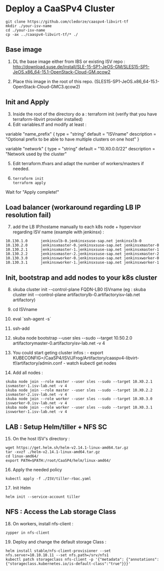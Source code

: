 # Deploy a CaaSPv4 Cluster 

```
git clone https://github.com/cledorze/caaspv4-libvirt-tf
mkdir ./your-isv-name
cd ./your-isv-name
cp -ax ../caaspv4-libvirt-tf/* ./
````

## Base image
1) DL the base image either from IBS or existing ISV repo : 
http://download.suse.de/install/SLE-15-SP1-JeOS-GM/SLES15-SP1-JeOS.x86_64-15.1-OpenStack-Cloud-GM.qcow2

2) Place this image in the root of this repo. (SLES15-SP1-JeOS.x86_64-15.1-OpenStack-Cloud-GMC3.qcow2)

## Init and Apply
3) Inside the root of the directory do a : terraform init (verify that you have terraform-libvirt provider installed)
4) Edit variables.tf and modify at least : 

variable "name_prefix" {
  type        = "string"
  default     = "ISVname"
  description = "Optional prefix to be able to have multiple clusters on one host"
}

variable "network" {
  type        = "string"
  default     = "10.X0.0.0/22"
  description = "Network used by the cluster"
  
5) Edit terraform.tfvars and adapt the number of workers/masters if needed.
6) ```
   terraform init
   terraform apply
   ``` 

Wait for "Apply complete!" 

## Load balancer (workaround regarding LB IP resolution fail)
7) add the LB IP/hostame manually to each k8s node + hypervisor
regarding ISV name (example with jenkinsx) : 
```
10.130.1.0      jenkinsxlb-0.jenkinsxsuse-sap.net jenkinsxlb-0
10.130.2.0      jenkinsxmaster-0.jenkinsxsuse-sap.net jenkinsxmaster-0
10.130.2.1      jenkinsxmaster-1.jenkinsxsuse-sap.net jenkinsxmaster-1
10.130.2.2      jenkinsxmaster-2.jenkinsxsuse-sap.net jenkinsxmaster-2
10.130.3.0      jenkinsxworker-0.jenkinsxsuse-sap.net jenkinsxworker-0
10.130.3.1      jenkinsxworker-1.jenkinsxsuse-sap.net jenkinsxworker-1
```
## Init, bootstrap and add nodes to your k8s cluster
8) skuba cluster init --control-plane FQDN-LB0 ISVname (eg : skuba cluster init --control-plane artifactorylb-0.artifactoryisv-lab.net artifactory)

9) cd ISVname

10) eval \`ssh-agent -s\`

11) ssh-add

12) skuba node bootstrap --user sles --sudo --target 10.50.2.0 artifactorymaster-0.artifactoryisv-lab.net -v 4

13) You could start geting cluster infos : 
        - export KUBECONFIG=/CaaSP4/ISV/JFrog/Artifactory/caaspv4-libvirt-tf/artifactory/admin.conf
        - watch kubectl get nodes 
        
14) Add all nodes :
```
skuba node join --role master --user sles --sudo --target 10.X0.2.1 isvmaster-1.isv-lab.net -v 4
skuba node join --role master --user sles --sudo --target 10.X0.2.2 isvmaster-2.isv-lab.net -v 4
skuba node join --role worker --user sles --sudo --target 10.X0.3.0 isvworker-0.isv-lab.net -v 4
skuba node join --role worker --user sles --sudo --target 10.X0.3.1 isvworker-1.isv-lab.net -v 4
```
## LAB : Setup Helm/tiller + NFS SC
15) On the host ISV's directory :
```
wget https://get.helm.sh/helm-v2.14.1-linux-amd64.tar.gz
tar -xvzf ./helm-v2.14.1-linux-amd64.tar.gz
cd linux-amd64/
export PATH=$PATH:/root/CaaSP4/helm/linux-amd64/
```
16) Apply the needed policy 
```
kubectl apply -f ./ISV/tiller-rbac.yaml
```
17) Init Helm 
```
helm init --service-account tiller
```
## NFS : Access the Lab storage Class
18) On workers, install nfs-client :
```
zypper in nfs-client
```
19) Deploy and change the default storage Class :
```
helm install stable/nfs-client-provisioner --set nfs.server=10.10.10.11 --set nfs.path=/srv/nfs1
kubectl patch storageclass nfs-client -p '{"metadata": {"annotations":{"storageclass.kubernetes.io/is-default-class":"true"}}}'
```

